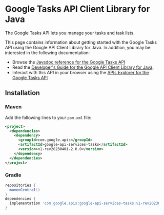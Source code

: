 # Google Tasks API Client Library for Java

The Google Tasks API lets you manage your tasks and task lists.

This page contains information about getting started with the Google Tasks API
using the Google API Client Library for Java. In addition, you may be interested
in the following documentation:

* Browse the [Javadoc reference for the Google Tasks API][javadoc]
* Read the [Developer's Guide for the Google API Client Library for Java][google-api-client].
* Interact with this API in your browser using the [APIs Explorer for the Google Tasks API][api-explorer]

## Installation

### Maven

Add the following lines to your `pom.xml` file:

```xml
<project>
  <dependencies>
    <dependency>
      <groupId>com.google.apis</groupId>
      <artifactId>google-api-services-tasks</artifactId>
      <version>v1-rev20230401-2.0.0</version>
    </dependency>
  </dependencies>
</project>
```

### Gradle

```gradle
repositories {
  mavenCentral()
}
dependencies {
  implementation 'com.google.apis:google-api-services-tasks:v1-rev20230401-2.0.0'
}
```

[javadoc]: https://googleapis.dev/java/google-api-services-tasks/latest/index.html
[google-api-client]: https://github.com/googleapis/google-api-java-client/
[api-explorer]: https://developers.google.com/apis-explorer/#p/tasks/v1/
